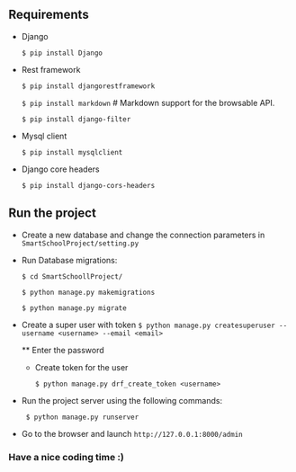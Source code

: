 ## Requirements
- Django 

    ``` $ pip install Django ``` 

- Rest framework

    ``` $ pip install djangorestframework ```

    ``` $ pip install markdown ``` # Markdown support for the browsable API.

    ``` $ pip install django-filter  ``` 

- Mysql client

    ``` $ pip install mysqlclient ``` 

- Django core headers

    ``` $ pip install django-cors-headers ``` 

## Run the project 
- Create a new database and change the connection parameters in ``` SmartSchoolProject/setting.py```

- Run Database migrations:

    ``` $ cd SmartSchoollProject/ ```

    ``` $ python manage.py makemigrations ```

    ``` $ python manage.py migrate ```
- Create a super user with token
    ``` $ python manage.py createsuperuser --username <username> --email <email> ```

   ** Enter the password

    - Create token for the user 

        ``` $ python manage.py drf_create_token <username> ``` 


- Run the project server using the following commands: 

    ``` $ python manage.py runserver```

- Go to the browser and launch 
    ``` http://127.0.0.1:8000/admin ```


### Have a nice coding time :) 

